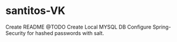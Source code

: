 # santitos-VK
Create README
@TODO
Create Local MYSQL DB
Configure Spring-Security for hashed passwords with salt.